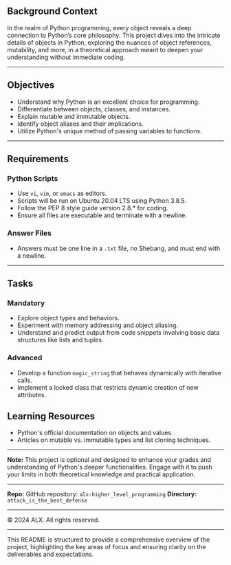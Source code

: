 ## Background Context

In the realm of Python programming, every object reveals a deep connection to Python’s core philosophy. This project dives into the intricate details of objects in Python, exploring the nuances of object references, mutability, and more, in a theoretical approach meant to deepen your understanding without immediate coding.

---

## Objectives

- Understand why Python is an excellent choice for programming.
- Differentiate between objects, classes, and instances.
- Explain mutable and immutable objects.
- Identify object aliases and their implications.
- Utilize Python's unique method of passing variables to functions.

---

## Requirements

### Python Scripts

- Use `vi`, `vim`, or `emacs` as editors.
- Scripts will be run on Ubuntu 20.04 LTS using Python 3.8.5.
- Follow the PEP 8 style guide version 2.8.\* for coding.
- Ensure all files are executable and terminate with a newline.

### Answer Files

- Answers must be one line in a `.txt` file, no Shebang, and must end with a newline.

---

## Tasks

### Mandatory

- Explore object types and behaviors.
- Experiment with memory addressing and object aliasing.
- Understand and predict output from code snippets involving basic data structures like lists and tuples.

### Advanced

- Develop a function `magic_string` that behaves dynamically with iterative calls.
- Implement a locked class that restricts dynamic creation of new attributes.

## Learning Resources

- Python's official documentation on objects and values.
- Articles on mutable vs. immutable types and list cloning techniques.

---

**Note:** This project is optional and designed to enhance your grades and understanding of Python's deeper functionalities. Engage with it to push your limits in both theoretical knowledge and practical application.

---

**Repo:** GitHub repository: `alx-higher_level_programming`
**Directory:** `attack_is_the_best_defense`

---

© 2024 ALX. All rights reserved.

---

This README is structured to provide a comprehensive overview of the project, highlighting the key areas of focus and ensuring clarity on the deliverables and expectations.
